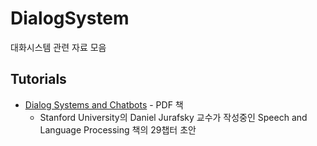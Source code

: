 # DialogSystem
대화시스템 관련 자료 모음

## Tutorials
* [Dialog Systems and Chatbots](https://web.stanford.edu/~jurafsky/slp3/29.pdf) - PDF 책
  * Stanford University의 Daniel Jurafsky 교수가 작성중인 Speech and Language Processing 책의 29챕터 초안
